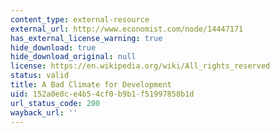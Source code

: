 ```yaml
---
content_type: external-resource
external_url: http://www.economist.com/node/14447171
has_external_license_warning: true
hide_download: true
hide_download_original: null
license: https://en.wikipedia.org/wiki/All_rights_reserved
status: valid
title: A Bad Climate for Development
uid: 152a0e8c-e4b5-4cf0-b9b1-f51997858b1d
url_status_code: 200
wayback_url: ''
---
```

